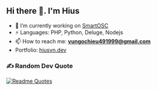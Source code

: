 ## Hi there 👋. I'm Hius

- 🔭 I’m currently working on [SmartOSC](https://www.smartosc.com)
- ⚡ Languages: PHP, Python, Deluge, Nodejs
- 📫 How to reach me: **vungochieu491999@gmail.com**
- Portfolio: [hiusvn.dev](https://vungochieu491999.github.io/portfolio)

### ✍️ Random Dev Quote
[![Readme Quotes](https://quotes-github-readme.vercel.app/api?type=horizontal&theme=dark)](https://github.com/piyushsuthar/github-readme-quotes)

